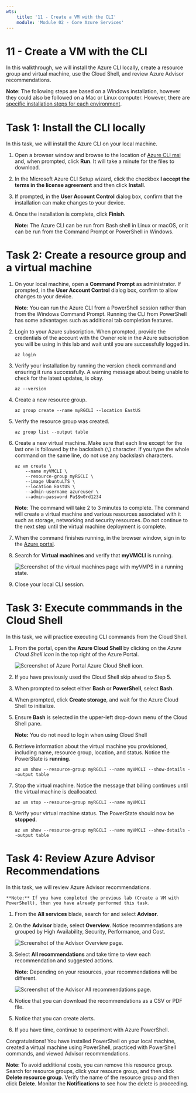 ```yaml
---
wts:
    title: '11 - Create a VM with the CLI'
    module: 'Module 02 - Core Azure Services'
---
```

# 11 - Create a VM with the CLI

In this walkthrough, we will install the Azure CLI locally, create a resource group and virtual machine, use the Cloud Shell, and review Azure Advisor recommendations. 

**Note**: The following steps are based on a Windows installation, however they could also be followed on a Mac or Linux computer. However, there are [specific installation steps for each environment](https://docs.microsoft.com/cli/azure/install-azure-cli).

# Task 1: Install the CLI locally

In this task, we will install the Azure CLI on your local machine. 

1. Open a browser window and browse to the location of [Azure CLI msi](https://aka.ms/installazurecliwindows) and, when prompted, click **Run**. It will take a minute for the files to download.

2. In the Microsoft Azure CLI Setup wizard, click the checkbox **I accept the terms in the license agreement** and then click **Install**.

3. If prompted, in the **User Account Control** dialog box, confirm that the installation can make changes to your device. 

4. Once the installation is complete, click **Finish**.

    **Note:** The Azure CLI can be run from Bash shell in Linux or macOS, or it can be run from the Command Prompt or PowerShell in Windows. 

# Task 2: Create a resource group and a virtual machine

1. On your local machine, open a **Command Prompt** as administrator. If prompted, in the **User Account Control** dialog box, confirm to allow changes to your device.

    **Note**: You can run the Azure CLI from a PowerShell session rather than from the Windows Command Prompt. Running the CLI from PowerShell has some advantages such as additional tab completion features.

2. Login to your Azure subscription. When prompted, provide the credentials of the account with the Owner role in the Azure subscription you will be using in this lab and wait until you are successfully logged in. 

    ```azurecli
    az login
    ```

3. Verify your installation by running the version check command and ensuring it runs successfully. A warning message about being unable to check for the latest updates, is okay. 

    ```cli
    az --version
    ```

4. Create a new resource group.

    ```cli
    az group create --name myRGCLI --location EastUS
    ```

5. Verify the resource group was created.

    ```cli
    az group list --output table
    ```

6. Create a new virtual machine. Make sure that each line except for the last one is followed by the backslash (`\`) character. If you type the whole command on the same line, do not use any backslash characters. 

    ```cli
    az vm create \
        --name myVMCLI \
        --resource-group myRGCLI \
        --image UbuntuLTS \
        --location EastUS \
        --admin-username azureuser \
        --admin-password Pa$$w0rd1234
    ```

    **Note**: The command will take 2 to 3 minutes to complete. The command will create a virtual machine and various resources associated with it such as storage, networking and security resources. Do not continue to the next step until the virtual machine deployment is complete. 

7. When the command finishes running, in the browser window, sign in to the [Azure portal](https://portal.azure.com).

8. Search for **Virtual machines** and verify that **myVMCLI** is running.

    ![Screenshot of the virtual machines page with myVMPS in a running state.](../images/1101.png)

9. Close your local CLI session. 

# Task 3: Execute commmands in the Cloud Shell

In this task, we will practice executing CLI commands from the Cloud Shell. 

1. From the portal, open the **Azure Cloud Shell** by clicking on the *Azure Cloud Shell icon* in the top right of the Azure Portal.

    ![Screenshot of Azure Portal Azure Cloud Shell icon.](../images/1102.png)

2. If you have previously used the Cloud Shell skip ahead to Step 5. 

3. When prompted to select either **Bash** or **PowerShell**, select **Bash**. 

4. When prompted, click **Create storage**, and wait for the Azure Cloud Shell to initialize. 

5. Ensure **Bash** is selected in the upper-left drop-down menu of the Cloud Shell pane.

    **Note:** You do not need to login when using Cloud Shell

6. Retrieve information about the virtual machine you provisioned, including name, resource group, location, and status. Notice the PowerState is **running**.

    ```cli
    az vm show --resource-group myRGCLI --name myVMCLI --show-details --output table 
    ```

7. Stop the virtual machine. Notice the message that billing continues until the virtual machine is deallocated. 

    ```cli
    az vm stop --resource-group myRGCLI --name myVMCLI
    ```

8. Verify your virtual machine status. The PowerState should now be **stopped**.

    ```cli
    az vm show --resource-group myRGCLI --name myVMCLI --show-details --output table 
    ```

# Task 4: Review Azure Advisor Recommendations

In this task, we will review Azure Advisor recommendations. 

    **Note:** If you have completed the previous lab (Create a VM with PowerShell), then you have already performed this task. 

1. From the **All services** blade, search for and select **Advisor**. 

2. On the **Advisor** blade, select **Overview**. Notice recommendations are grouped by High Availability, Security, Performance, and Cost. 

    ![Screenshot of the Advisor Overview page. ](../images/1103.png)

3. Select **All recommendations** and take time to view each recommendation and suggested actions. 

    **Note:** Depending on your resources, your recommendations will be different. 

    ![Screenshot of the Advisor All recommendations page. ](../images/1104.png)

4. Notice that you can download the recommendations as a CSV or PDF file. 

5. Notice that you can create alerts. 

6. If you have time, continue to experiment with Azure PowerShell. 

Congratulations! You have installed PowerShell on your local machine, created a virtual machine using PowerShell, practiced with PowerShell commands, and viewed Advisor recommendations.

**Note**: To avoid additional costs, you can remove this resource group. Search for resource groups, click your resource group, and then click **Delete resource group**. Verify the name of the resource group and then click **Delete**. Monitor the **Notifications** to see how the delete is proceeding.